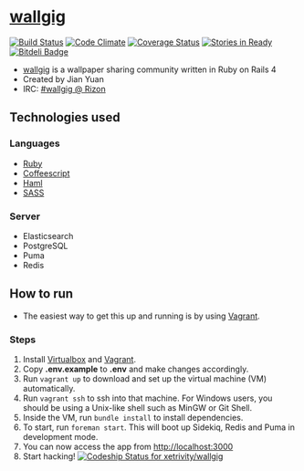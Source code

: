 # [wallgig](http://wallgig.net)

[![Build Status](https://travis-ci.org/jianyuan/wallgig.png?branch=master)](https://travis-ci.org/jianyuan/wallgig)
[![Code Climate](https://codeclimate.com/github/jianyuan/wallgig.png)](https://codeclimate.com/github/jianyuan/wallgig)
[![Coverage Status](https://coveralls.io/repos/jianyuan/wallgig/badge.png)](https://coveralls.io/r/jianyuan/wallgig)
[![Stories in Ready](https://badge.waffle.io/jianyuan/wallgig.png?label=ready)](https://waffle.io/jianyuan/wallgig)
[![Bitdeli Badge](https://d2weczhvl823v0.cloudfront.net/jianyuan/wallgig/trend.png)](https://bitdeli.com/free "Bitdeli Badge")

* [wallgig](http://wallgig.net) is a wallpaper sharing community written in Ruby on Rails 4
* Created by Jian Yuan
* IRC: [#wallgig @ Rizon](https://qchat.rizon.net/?channels=wallgig&prompt=1)

## Technologies used
### Languages
* [Ruby](https://www.ruby-lang.org)
* [Coffeescript](http://coffeescript.org)
* [Haml](http://haml.info)
* [SASS](http://sass-lang.com)

### Server
* Elasticsearch
* PostgreSQL
* Puma
* Redis

## How to run
* The easiest way to get this up and running is by using [Vagrant](http://vagrantup.com).

### Steps
1. Install [Virtualbox](http://virtualbox.com) and [Vagrant](http://vagrantup.com).
2. Copy **.env.example** to **.env** and make changes accordingly.
3. Run `vagrant up` to download and set up the virtual machine (VM) automatically.
4. Run `vagrant ssh` to ssh into that machine. For Windows users, you should be using a Unix-like shell such as MinGW or Git Shell.
5. Inside the VM, run `bundle install` to install dependencies.
6. To start, run `foreman start`. This will boot up Sidekiq, Redis and Puma in development mode.
7. You can now access the app from [http://localhost:3000](http://localhost:3000)
8. Start hacking!
[ ![Codeship Status for xetrivity/wallgig](https://codeship.io/projects/c40baf10-f148-0131-07bb-2a83015191fd/status)](https://codeship.io/projects/27578)
